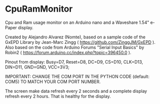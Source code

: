 # CpuRamMonitor
Cpu and Ram usage monitor on an Arduino nano and a Waveshare 1.54" e-Paper display.

Created by Alejandro Alvarez (Nomte), based on a sample code of the GxEPD Library
by Jean-Marc Zingg ( https://github.com/ZinggJM/GxEPD ). Also based on the code from
Arduino Forums "Serial Input Basics" by Robin2 ( https://forum.arduino.cc/index.php?topic=396450.0 ).

Pinout from display: Busy=D7, Reset=D8, DC=D9, CS=D10, CLK=D13, DIN=D11, GND=GND, VCC=3V3;

IMPORTANT: CHANGE THE COM PORT IN THE PYTHON CODE (default: COM5) TO MATCH YOUR COM PORT NUMBER.

The screen make data refresh every 2 seconds and a complete display refresh every 2 hours. That is healthy for the display.

